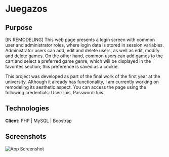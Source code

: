 # Juegazos




## Purpose

[IN REMODELING] This web page presents a login screen with common user and administrator roles, where login data is stored in session variables. Administrator users can add, edit and delete users, as well as edit, modify and delete games. On the other hand, common users can add games to the cart and select a preferred game genre, which will be displayed in the favorites section; this preference is saved as a cookie.

This project was developed as part of the final work of the first year at the university. Although it already has functionality, I am currently working on remodeling its aesthetic aspect. You can access the page using the following credentials: User: luis, Password: luis.

## Technologies

**Client:** PHP | MySQL | Boostrap



## Screenshots

![App Screenshot](https://nassahel-portfolio.vercel.app/assets/img/projects-img/juegazos.webp)
